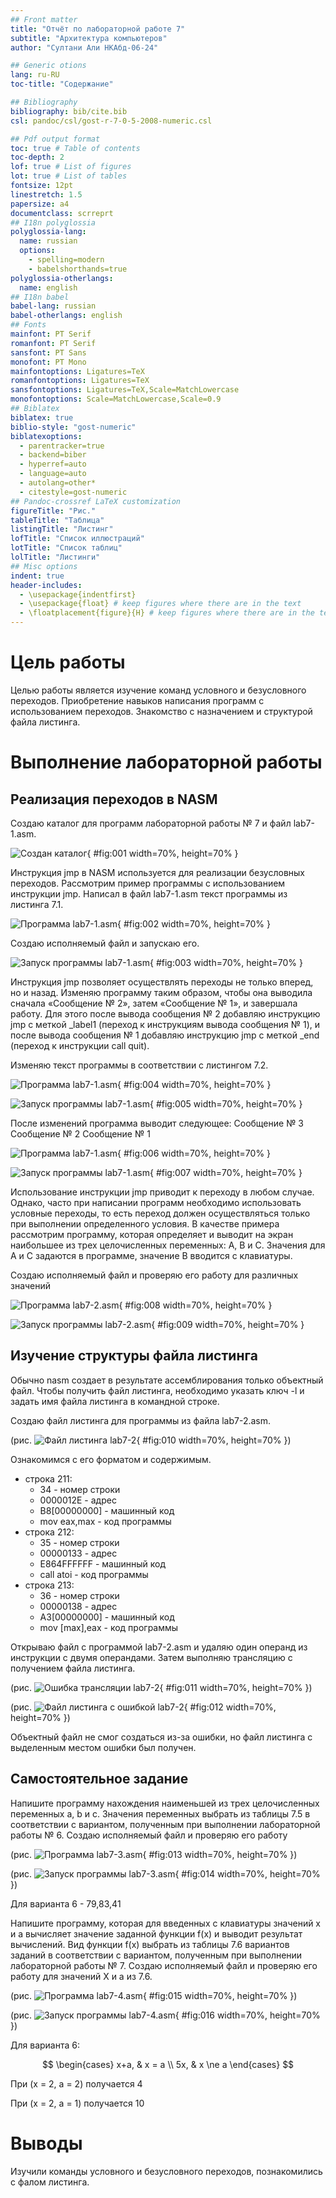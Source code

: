 ```yaml
---
## Front matter
title: "Отчёт по лабораторной работе 7"
subtitle: "Архитектура компьютеров"
author: "Султани Али НКАбд-06-24"

## Generic otions
lang: ru-RU
toc-title: "Содержание"

## Bibliography
bibliography: bib/cite.bib
csl: pandoc/csl/gost-r-7-0-5-2008-numeric.csl

## Pdf output format
toc: true # Table of contents
toc-depth: 2
lof: true # List of figures
lot: true # List of tables
fontsize: 12pt
linestretch: 1.5
papersize: a4
documentclass: scrreprt
## I18n polyglossia
polyglossia-lang:
  name: russian
  options:
	- spelling=modern
	- babelshorthands=true
polyglossia-otherlangs:
  name: english
## I18n babel
babel-lang: russian
babel-otherlangs: english
## Fonts
mainfont: PT Serif
romanfont: PT Serif
sansfont: PT Sans
monofont: PT Mono
mainfontoptions: Ligatures=TeX
romanfontoptions: Ligatures=TeX
sansfontoptions: Ligatures=TeX,Scale=MatchLowercase
monofontoptions: Scale=MatchLowercase,Scale=0.9
## Biblatex
biblatex: true
biblio-style: "gost-numeric"
biblatexoptions:
  - parentracker=true
  - backend=biber
  - hyperref=auto
  - language=auto
  - autolang=other*
  - citestyle=gost-numeric
## Pandoc-crossref LaTeX customization
figureTitle: "Рис."
tableTitle: "Таблица"
listingTitle: "Листинг"
lofTitle: "Список иллюстраций"
lotTitle: "Список таблиц"
lolTitle: "Листинги"
## Misc options
indent: true
header-includes:
  - \usepackage{indentfirst}
  - \usepackage{float} # keep figures where there are in the text
  - \floatplacement{figure}{H} # keep figures where there are in the text
---
```


# Цель работы

Целью работы является изучение команд условного и безусловного переходов. Приобретение навыков написания программ с использованием переходов. Знакомство с назначением и структурой файла листинга.

# Выполнение лабораторной работы

## Реализация переходов в NASM

Создаю каталог для программ лабораторной работы № 7 и файл lab7-1.asm. 

![Создан каталог](image/01.png){ #fig:001 width=70%, height=70% }

Инструкция jmp в NASM используется для реализации безусловных переходов. Рассмотрим пример программы с использованием инструкции jmp. Написал в файл lab7-1.asm текст программы из листинга 7.1. 

![Программа lab7-1.asm](image/02.png){ #fig:002 width=70%, height=70% }

Создаю исполняемый файл и запускаю его. 

![Запуск программы lab7-1.asm](image/03.png){ #fig:003 width=70%, height=70% }

Инструкция jmp позволяет осуществлять переходы не только вперед, но и назад. Изменяю программу таким образом, чтобы она выводила сначала «Сообщение № 2», затем «Сообщение № 1», и завершала работу. Для этого после вывода сообщения № 2 добавляю инструкцию jmp с меткой _label1 (переход к инструкциям вывода сообщения № 1), и после вывода сообщения № 1 добавляю инструкцию jmp с меткой _end (переход к инструкции call quit).

Изменяю текст программы в соответствии с листингом 7.2. 

![Программа lab7-1.asm](image/04.png){ #fig:004 width=70%, height=70% }

![Запуск программы lab7-1.asm](image/05.png){ #fig:005 width=70%, height=70% }

После изменений программа выводит следующее: Сообщение № 3 Сообщение № 2 Сообщение № 1

![Программа lab7-1.asm](image/06.png){ #fig:006 width=70%, height=70% }

![Запуск программы lab7-1.asm](image/07.png){ #fig:007 width=70%, height=70% }

Использование инструкции jmp приводит к переходу в любом случае. Однако, часто при написании программ необходимо использовать условные переходы, то есть переход должен осуществляться только при выполнении определенного условия. В качестве примера рассмотрим программу, которая определяет и выводит на экран наибольшее из трех целочисленных переменных: A, B и C. Значения для A и C задаются в программе, значение B вводится с клавиатуры.

Создаю исполняемый файл и проверяю его работу для различных значений 

![Программа lab7-2.asm](image/08.png){ #fig:008 width=70%, height=70% }

![Запуск программы lab7-2.asm](image/09.png){ #fig:009 width=70%, height=70% }

## Изучение структуры файла листинга

Обычно nasm создает в результате ассемблирования только объектный файл. Чтобы получить файл листинга, необходимо указать ключ -l и задать имя файла листинга в командной строке.

Создаю файл листинга для программы из файла lab7-2.asm. 

(рис. ![Файл листинга lab7-2](image/10.png){ #fig:010 width=70%, height=70% })

Ознакомимся с его форматом и содержимым.

- строка 211:
  - 34 - номер строки
  - 0000012E - адрес
  - B8[00000000] - машинный код
  - mov eax,max - код программы
- строка 212:
  - 35 - номер строки
  - 00000133 - адрес
  - E864FFFFFF - машинный код
  - call atoi - код программы
- строка 213:
  - 36 - номер строки
  - 00000138 - адрес
  - A3[00000000] - машинный код
  - mov [max],eax - код программы

Открываю файл с программой lab7-2.asm и удаляю один операнд из инструкции с двумя операндами. Затем выполняю трансляцию с получением файла листинга. 

(рис. ![Ошибка трансляции lab7-2](image/11.png){ #fig:011 width=70%, height=70% }) 

(рис. ![Файл листинга с ошибкой lab7-2](image/12.png){ #fig:012 width=70%, height=70% })

Объектный файл не смог создаться из-за ошибки, но файл листинга с выделенным местом ошибки был получен.

## Самостоятельное задание

Напишите программу нахождения наименьшей из трех целочисленных переменных a, b и c. Значения переменных выбрать из таблицы 7.5 в соответствии с вариантом, полученным при выполнении лабораторной работы № 6. Создаю исполняемый файл и проверяю его работу 

(рис. ![Программа lab7-3.asm](image/13.png){ #fig:013 width=70%, height=70% }) 

(рис. ![Запуск программы lab7-3.asm](image/14.png){ #fig:014 width=70%, height=70% })

Для варианта 6 - 79,83,41 

Напишите программу, которая для введенных с клавиатуры значений x и a вычисляет значение заданной функции f(x) и выводит результат вычислений. Вид функции f(x) выбрать из таблицы 7.6 вариантов заданий в соответствии с вариантом, полученным при выполнении лабораторной работы № 7. Создаю исполняемый файл и проверяю его работу для значений X и a из 7.6. 

(рис. ![Программа lab7-4.asm](image/15.png){ #fig:015 width=70%, height=70% }) 

(рис. ![Запуск программы lab7-4.asm](image/16.png){ #fig:016 width=70%, height=70% })

Для варианта 6:

$$
\begin{cases}
    x+a, &  x = a \\
    5x, & x \ne a
\end{cases}
$$

При (x = 2, a = 2) получается 4

При (x = 2, a = 1) получается 10


# Выводы

Изучили команды условного и безусловного переходов, познакомились с фалом листинга.